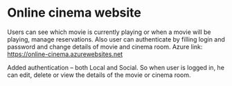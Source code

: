 # Online cinema website
Users can see which movie is currently playing or when a movie will be playing, manage reservations. Also user can authenticate by filling login and password and change details of movie and cinema room.
Azure link: https://online-cinema.azurewebsites.net

Added authentication – both Local and Social. So when user is logged in, he can edit, delete or view the details of the movie or cinema room.
